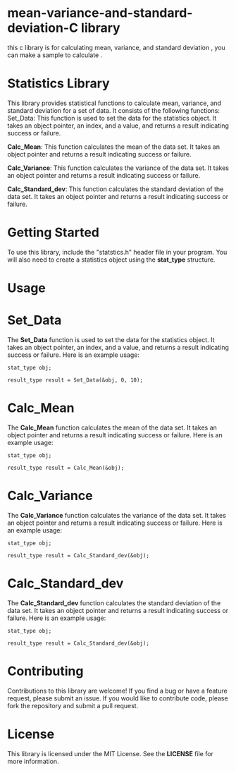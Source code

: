 # mean-variance-and-standard-deviation-C library 
this c library is for calculating mean, variance, and standard deviation , you can make a sample to calculate .

# Statistics Library
This library provides statistical functions to calculate mean, variance, and standard deviation for a set of data. It consists of the following functions:
Set_Data: This function is used to set the data for the statistics object. It takes an object pointer, an index, and a value, and returns a result indicating success or failure.

**Calc_Mean**: This function calculates the mean of the data set. It takes an object pointer and returns a result indicating success or failure.

**Calc_Variance**: This function calculates the variance of the data set. It takes an object pointer and returns a result indicating success or failure.

**Calc_Standard_dev**: This function calculates the standard deviation of the data set. It takes an object pointer and returns a result indicating success or failure.

# Getting Started
To use this library, include the "statstics.h" header file in your program. You will also need to create a statistics object using the **stat_type** structure.

# Usage
# Set_Data
The **Set_Data** function is used to set the data for the statistics object. It takes an object pointer, an index, and a value, and returns a result indicating success or failure. Here is an example usage:

`stat_type obj;`

`result_type result = Set_Data(&obj, 0, 10);`

# Calc_Mean
The **Calc_Mean** function calculates the mean of the data set. It takes an object pointer and returns a result indicating success or failure. Here is an example usage:

`stat_type obj;`

`result_type result = Calc_Mean(&obj);`

# Calc_Variance
The **Calc_Variance** function calculates the variance of the data set. It takes an object pointer and returns a result indicating success or failure. Here is an example usage:

`stat_type obj;`

`result_type result = Calc_Standard_dev(&obj);`

# Calc_Standard_dev
The **Calc_Standard_dev** function calculates the standard deviation of the data set. It takes an object pointer and returns a result indicating success or failure. Here is an example usage:

`stat_type obj;`

`result_type result = Calc_Standard_dev(&obj);`

 # Contributing
 Contributions to this library are welcome! If you find a bug or have a feature request, please submit an issue. If you would like to contribute code, please fork the repository and submit a pull request.
 
 # License
 This library is licensed under the MIT License. See the **LICENSE** file for more information.


